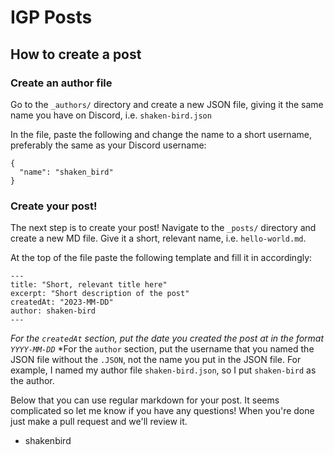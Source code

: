 # IGP Posts

## How to create a post

### Create an author file

Go to the `_authors/` directory and create a new JSON file, giving it the same name you have on Discord, i.e. `shaken-bird.json`

In the file, paste the following and change the name to a short username, preferably the same as your Discord username:
```
{
  "name": "shaken_bird"
}
```

### Create your post!

The next step is to create your post! Navigate to the `_posts/` directory and create a new MD file. Give it a short, relevant name, i.e. `hello-world.md`.

At the top of the file paste the following template and fill it in accordingly: 
```
---
title: "Short, relevant title here"
excerpt: "Short description of the post"
createdAt: "2023-MM-DD"
author: shaken-bird
---
```
*For the `createdAt` section, put the date you created the post at in the format `YYYY-MM-DD`*
*For the `author` section, put the username that you named the JSON file without the `.JSON`, not the name you put in the JSON file. For example, I named my author file `shaken-bird.json`, so I put `shaken-bird` as the author.

Below that you can use regular markdown for your post. It seems complicated so let me know if you have any questions! When you're done just make a pull request and we'll review it.
- shakenbird
